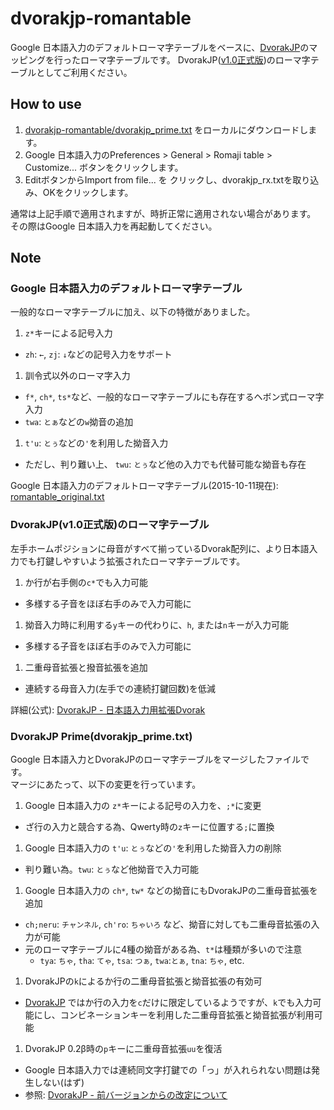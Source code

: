 # dvorakjp-romantable
Google 日本語入力のデフォルトローマ字テーブルをベースに、[DvorakJP](http://www7.plala.or.jp/dvorakjp/)のマッピングを行ったローマ字テーブルです。
DvorakJP([v1.0正式版](http://www7.plala.or.jp/dvorakjp/kaitei.htm))のローマ字テーブルとしてご利用ください。


## How to use

1. [dvorakjp-romantable/dvorakjp_prime.txt](https://github.com/shinespark/dvorakjp-romantable/blob/master/dvorakjp_prime.txt) をローカルにダウンロードします。
1. Google 日本語入力のPreferences > General > Romaji table > Customize... ボタンをクリックします。
1. EditボタンからImport from file... を クリックし、dvorakjp_rx.txtを取り込み、OKをクリックします。

通常は上記手順で適用されますが、時折正常に適用されない場合があります。  
その際はGoogle 日本語入力を再起動してください。

## Note

### Google 日本語入力のデフォルトローマ字テーブル

一般的なローマ字テーブルに加え、以下の特徴がありました。

1. `z*`キーによる記号入力
  - `zh`: `←`, `zj`: `↓`などの記号入力をサポート
1. 訓令式以外のローマ字入力
  - `f*`, `ch*`, `ts*`など、一般的なローマ字テーブルにも存在するヘボン式ローマ字入力
  - `twa`: `とぁ`などの`w`拗音の追加
1. `t'u`: `とぅ`などの`'`を利用した拗音入力
  - ただし、判り難い上、 `twu`: `とぅ`など他の入力でも代替可能な拗音も存在

Google 日本語入力のデフォルトローマ字テーブル(2015-10-11現在): [romantable_original.txt](https://github.com/shinespark/dvorak-romantable/blob/master/romantable_original.txt)

### DvorakJP(v1.0正式版)のローマ字テーブル

左手ホームポジションに母音がすべて揃っているDvorak配列に、より日本語入力でも打鍵しやすいよう拡張されたローマ字テーブルです。

1. か行が右手側の`c*`でも入力可能
  - 多様する子音をほぼ右手のみで入力可能に
1. 拗音入力時に利用する`y`キーの代わりに、`h`, または`n`キーが入力可能
  - 多様する子音をほぼ右手のみで入力可能に
1. 二重母音拡張と撥音拡張を追加
  - 連続する母音入力(左手での連続打鍵回数)を低減

詳細(公式): [DvorakJP - 日本語入力用拡張Dvorak](http://www7.plala.or.jp/dvorakjp/dvorakjp.htm) 

### DvorakJP Prime(dvorakjp_prime.txt)

Google 日本語入力とDvorakJPのローマ字テーブルをマージしたファイルです。  
マージにあたって、以下の変更を行っています。  

1. Google 日本語入力の `z*`キーによる記号の入力を、`;*`に変更
  - ざ行の入力と競合する為、Qwerty時の`z`キーに位置する`;`に置換
1. Google 日本語入力の `t'u`: `とぅ`などの`'`を利用した拗音入力の削除
  - 判り難い為。`twu`: `とぅ`など他拗音で入力可能
1. Google 日本語入力の `ch*`, `tw*` などの拗音にもDvorakJPの二重母音拡張を追加
  - `ch;neru`: `チャンネル`, `ch'ro`: `ちゃいろ` など、拗音に対しても二重母音拡張の入力が可能
  - 元のローマ字テーブルに4種の拗音がある為、`t*`は種類が多いので注意
    - `tya`: `ちゃ`, `tha`: `てゃ`, `tsa`: `つぁ`, `twa`:`とぁ`, `tna`: `ちゃ`, etc.
1. DvorakJPの`k`によるか行の二重母音拡張と拗音拡張の有効可
  - [DvorakJP](http://www7.plala.or.jp/dvorakjp/)  ではか行の入力を`c`だけに限定しているようですが、`k`でも入力可能にし、コンビネーションキーを利用した二重母音拡張と拗音拡張が利用可能
1. DvorakJP 0.2β時の`p`キーに二重母音拡張`uu`を復活
  - Google 日本語入力では連続同文字打鍵での「っ」が入れられない問題は発生しない(はず)
  - 参照: [DvorakJP - 前バージョンからの改定について](http://www7.plala.or.jp/dvorakjp/)
